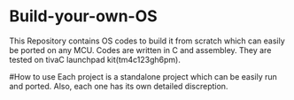 # Build-your-own-OS
This Repository contains OS codes to build it from scratch which can easily be ported on any MCU.
Codes are written in C and assembley. They are tested on tivaC launchpad kit(tm4c123gh6pm).

#How to use
Each project is a standalone project which can be easily run and ported. Also, each one has its own 
detailed discreption. 

